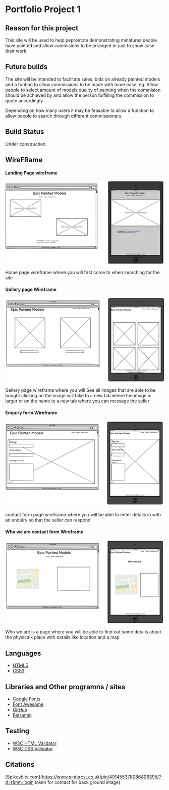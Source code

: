 # Portfolio Project 1 

## Reason for this project 

This site will be used to help pepromote demonstrating minatures people have painted and allow commisions to be arranged or just to show case their work.

## Future builds 

The site will be intended to facilitate sales, bids on already painted models and a funtion to allow commissions to be made with more ease, eg. Allow people to select amount of models quality of painting when the commision should be achieved by and allow the person fulfilling the commission to quote accordingly.

Depending on how many users it may be feasable to allow a function to allow people to search through different commissioners

## Build Status 

Under construction.

## WireFRame 

#### Landing Page wireframe

![Home page wireframe where you will first come to when searching for the site](assets/Readme-images/wireframe-first-project1.png)

Home page wireframe where you will first come to when searching for the site

#### Gallery page Wireframe

![Gallery page wireframe where you will See all images that are able to be bought clicking on the image will take to a new tab where the image is larger or on the name to a new tab where you can message the seller](assets/Readme-images/wireframe-gallery.png)

Gallery page wireframe where you will See all images that are able to be bought clicking on the image will take to a new tab where the image is larger or on the name to a new tab where you can message the seller

#### Enquiry form Wireframe

![contact form page wireframe where you will be able to enter details in with an enquiry so that the seller can respond](assets/Readme-images/wireframe-contact-form.png)

contact form page wireframe where you will be able to enter details in with an enquiry so that the seller can respond

#### Who we are contact form Wireframe

![Who we are is a page where you will be able to find out some details about the physicalk place with details like location and a map](assets/Readme-images/wireframe-whower.png)

Who we are is a page where you will be able to find out some details about the physicalk place with details like location and a map

## Languages

* [HTML5](https://en.wikipedia.org/wiki/HTML5)
* [CSS3](https://en.wikipedia.org/wiki/CSS)

## Libraries and Other programns / sites

* [Google Fonts](https://fonts.google.com/)
* [Font Awesome](https://fontawesome.com/)
* [GitHub](https://github.com/)
* [Balsamiq](https://balsamiq.com/)

## Testing

* [W3C HTML Validator](https://jigsaw.w3.org/css-validator/#validate_by_input)
* [W3C CSS Validator](https://jigsaw.w3.org/css-validator/#validate_by_input)


## Citations

[Spikeybits.com](https://www.pinterest.co.uk/pin/491455378086406395/?d=t&mt=login taken for contact for back ground image)



